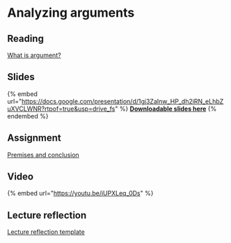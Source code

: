 # Analyzing arguments

## Reading

[What is argument?](https://drive.google.com/file/d/1jH2CWhbZ47VdEMeJm8wDJQ8XihxMryC5/view?usp=sharing)

## Slides

{% embed url="https://docs.google.com/presentation/d/1gj3ZaInw_HP_dh2iRN_eLhbZuXVCLWNR?rtpof=true&usp=drive_fs" %}
[**Downloadable slides here**](https://docs.google.com/presentation/d/1gj3ZaInw_HP_dh2iRN_eLhbZuXVCLWNR?rtpof=true\&usp=drive_fs)
{% endembed %}

## Assignment

[Premises and conclusion](https://docs.google.com/document/d/1gkTzIPQq0mH3hN6DK-_KYB-_-kH5R4gM/edit?usp=sharing\&ouid=100179871492576617561\&rtpof=true\&sd=true)

## Video

{% embed url="https://youtu.be/iUPXLeq_0Ds" %}

## Lecture reflection

[Lecture reflection template](https://docs.google.com/document/d/1-YOqe2V9Buh7BhkiKsOtV7G4FoEk9YWz?rtpof=true\&usp=drive_fs)
